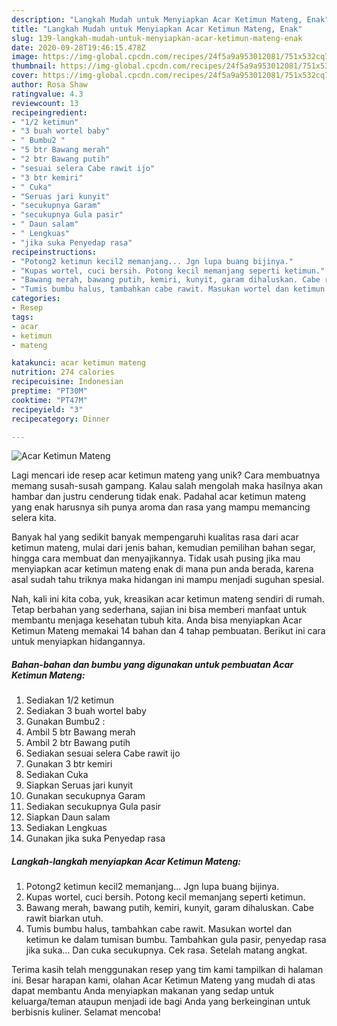 ```yaml
---
description: "Langkah Mudah untuk Menyiapkan Acar Ketimun Mateng, Enak"
title: "Langkah Mudah untuk Menyiapkan Acar Ketimun Mateng, Enak"
slug: 139-langkah-mudah-untuk-menyiapkan-acar-ketimun-mateng-enak
date: 2020-09-28T19:46:15.478Z
image: https://img-global.cpcdn.com/recipes/24f5a9a953012081/751x532cq70/acar-ketimun-mateng-foto-resep-utama.jpg
thumbnail: https://img-global.cpcdn.com/recipes/24f5a9a953012081/751x532cq70/acar-ketimun-mateng-foto-resep-utama.jpg
cover: https://img-global.cpcdn.com/recipes/24f5a9a953012081/751x532cq70/acar-ketimun-mateng-foto-resep-utama.jpg
author: Rosa Shaw
ratingvalue: 4.3
reviewcount: 13
recipeingredient:
- "1/2 ketimun"
- "3 buah wortel baby"
- " Bumbu2 "
- "5 btr Bawang merah"
- "2 btr Bawang putih"
- "sesuai selera Cabe rawit ijo"
- "3 btr kemiri"
- " Cuka"
- "Seruas jari kunyit"
- "secukupnya Garam"
- "secukupnya Gula pasir"
- " Daun salam"
- " Lengkuas"
- "jika suka Penyedap rasa"
recipeinstructions:
- "Potong2 ketimun kecil2 memanjang... Jgn lupa buang bijinya."
- "Kupas wortel, cuci bersih. Potong kecil memanjang seperti ketimun."
- "Bawang merah, bawang putih, kemiri, kunyit, garam dihaluskan. Cabe rawit biarkan utuh."
- "Tumis bumbu halus, tambahkan cabe rawit. Masukan wortel dan ketimun ke dalam tumisan bumbu. Tambahkan gula pasir, penyedap rasa jika suka... Dan cuka secukupnya. Cek rasa. Setelah matang angkat."
categories:
- Resep
tags:
- acar
- ketimun
- mateng

katakunci: acar ketimun mateng 
nutrition: 274 calories
recipecuisine: Indonesian
preptime: "PT30M"
cooktime: "PT47M"
recipeyield: "3"
recipecategory: Dinner

---
```



![Acar Ketimun Mateng](https://img-global.cpcdn.com/recipes/24f5a9a953012081/751x532cq70/acar-ketimun-mateng-foto-resep-utama.jpg)

Lagi mencari ide resep acar ketimun mateng yang unik? Cara membuatnya memang susah-susah gampang. Kalau salah mengolah maka hasilnya akan hambar dan justru cenderung tidak enak. Padahal acar ketimun mateng yang enak harusnya sih punya aroma dan rasa yang mampu memancing selera kita.

Banyak hal yang sedikit banyak mempengaruhi kualitas rasa dari acar ketimun mateng, mulai dari jenis bahan, kemudian pemilihan bahan segar, hingga cara membuat dan menyajikannya. Tidak usah pusing jika mau menyiapkan acar ketimun mateng enak di mana pun anda berada, karena asal sudah tahu triknya maka hidangan ini mampu menjadi suguhan spesial.




Nah, kali ini kita coba, yuk, kreasikan acar ketimun mateng sendiri di rumah. Tetap berbahan yang sederhana, sajian ini bisa memberi manfaat untuk membantu menjaga kesehatan tubuh kita. Anda bisa menyiapkan Acar Ketimun Mateng memakai 14 bahan dan 4 tahap pembuatan. Berikut ini cara untuk menyiapkan hidangannya.

<!--inarticleads1-->

##### Bahan-bahan dan bumbu yang digunakan untuk pembuatan Acar Ketimun Mateng:

1. Sediakan 1/2 ketimun
1. Sediakan 3 buah wortel baby
1. Gunakan  Bumbu2 :
1. Ambil 5 btr Bawang merah
1. Ambil 2 btr Bawang putih
1. Sediakan sesuai selera Cabe rawit ijo
1. Gunakan 3 btr kemiri
1. Sediakan  Cuka
1. Siapkan Seruas jari kunyit
1. Gunakan secukupnya Garam
1. Sediakan secukupnya Gula pasir
1. Siapkan  Daun salam
1. Sediakan  Lengkuas
1. Gunakan jika suka Penyedap rasa




<!--inarticleads2-->

##### Langkah-langkah menyiapkan Acar Ketimun Mateng:

1. Potong2 ketimun kecil2 memanjang... Jgn lupa buang bijinya.
1. Kupas wortel, cuci bersih. Potong kecil memanjang seperti ketimun.
1. Bawang merah, bawang putih, kemiri, kunyit, garam dihaluskan. Cabe rawit biarkan utuh.
1. Tumis bumbu halus, tambahkan cabe rawit. Masukan wortel dan ketimun ke dalam tumisan bumbu. Tambahkan gula pasir, penyedap rasa jika suka... Dan cuka secukupnya. Cek rasa. Setelah matang angkat.




Terima kasih telah menggunakan resep yang tim kami tampilkan di halaman ini. Besar harapan kami, olahan Acar Ketimun Mateng yang mudah di atas dapat membantu Anda menyiapkan makanan yang sedap untuk keluarga/teman ataupun menjadi ide bagi Anda yang berkeinginan untuk berbisnis kuliner. Selamat mencoba!
